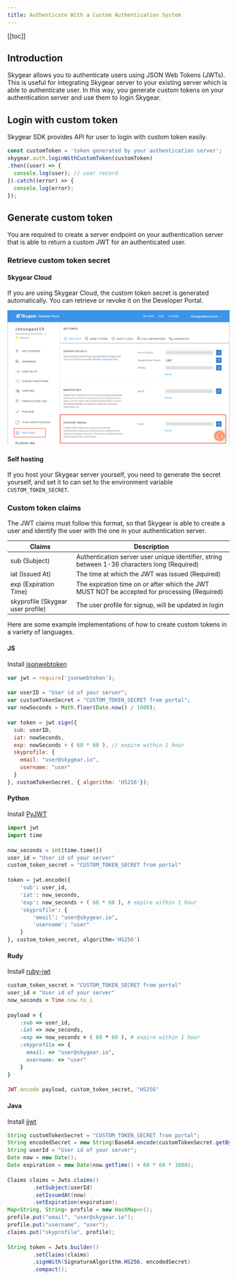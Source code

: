 ```yaml
---
title: Authenticate With a Custom Authentication System
---
```


[[toc]]

## Introduction

Skygear allows you to authenticate users using JSON Web Tokens (JWTs). This is
useful for integrating Skygear server to your existing server which is able to
authenticate user. In this way, you generate custom tokens on your
authentication server and use them to login Skygear.

## Login with custom token

Skygear SDK provides API for user to login with custom token easily.

```js
const customToken = 'token generated by your authentication server';
skygear.auth.loginWithCustomToken(customToken)
.then((user) => {
  console.log(user); // user record
}).catch((error) => {
  console.log(error);
});
```

## Generate custom token

You are required to create a server endpoint on your authentication server
that is able to return a custom JWT for an authenticated user.

### Retrieve custom token secret

#### Skygear Cloud

If you are using Skygear Cloud, the custom token secret is generated
automatically. You can retrieve or revoke it on the Developer Portal.

![Custom Token](/assets/common/custom-token.png)

#### Self hosting

If you host your Skygear server yourself, you need to generate the secret
yourself, and set it to can set to the environment variable
`CUSTOM_TOKEN_SECRET`.

### Custom token claims

The JWT claims must follow this format, so that Skygear is able to create a
user and identify the user with the one in your authentication server.

| Claims                                 | Description |
|----------------------------------------|-------------|
| sub (Subject)                          | Authentication server user unique identifier, string between 1-36 characters long (Required) |
| iat (Issued At)                        | The time at which the JWT was issued (Required) |
| exp (Expiration Time)                  | The expiration time on or after which the JWT MUST NOT be accepted for processing (Required) |
| skyprofile (Skygear user profile) | The user profile for signup, will be updated in login |

Here are some example implementations of how to create custom tokens in a
variety of languages.

#### JS

Install [jsonwebtoken](https://github.com/auth0/node-jsonwebtoken)

```js
var jwt = require('jsonwebtoken');

var userID = "User id of your server";
var customTokenSecret = "CUSTOM_TOKEN_SECRET from portal";
var nowSeconds = Math.floor(Date.now() / 1000);

var token = jwt.sign({
  sub: userID,
  iat: nowSeconds,
  exp: nowSeconds + ( 60 * 60 ), // expire within 1 hour
  skyprofile: {
    email: "user@skygear.io",
    username: "user"
  }
}, customTokenSecret, { algorithm: 'HS256'});
```

#### Python

Install [PyJWT](https://github.com/jpadilla/pyjwt)

```py
import jwt
import time

now_seconds = int(time.time())
user_id = "User id of your server"
custom_token_secret = "CUSTOM_TOKEN_SECRET from portal"

token = jwt.encode({
    'sub': user_id,
    'iat': now_seconds,
    'exp': now_seconds + ( 60 * 60 ), # expire within 1 hour
    'skyprofile': {
        'email': "user@skygear.io",
        'username': "user"
    }
}, custom_token_secret, algorithm='HS256')
```

#### Rudy

Install [ruby-jwt](https://github.com/jwt/ruby-jwt)

```ruby
custom_token_secret = "CUSTOM_TOKEN_SECRET from portal"
user_id = "User id of your server"
now_seconds = Time.now.to_i

payload = {
    :sub => user_id,
    :iat => now_seconds,
    :exp => now_seconds + ( 60 * 60 ), # expire within 1 hour
    :skyprofile => {
      email: => "user@skygear.io",
      username: => "user"
    }
}

JWT.encode payload, custom_token_secret, "HS256"
```

#### Java

Install [jjwt](https://github.com/jwtk/jjwt)

```java
String customTokenSecret = "CUSTOM_TOKEN_SECRET from portal";
String encodedSecret = new String(Base64.encode(customTokenSecret.getBytes(), Base64.DEFAULT));
String userId = "User id of your server";
Date now = new Date();
Date expiration = new Date(now.getTime() + 60 * 60 * 1000);

Claims claims = Jwts.claims()
        .setSubject(userId)
        .setIssuedAt(now)
        .setExpiration(expiration);
Map<String, String> profile = new HashMap<>();
profile.put("email", "user@skygear.io");
profile.put("username", "user");
claims.put("skyprofile", profile);

String token = Jwts.builder()
        .setClaims(claims)
        .signWith(SignatureAlgorithm.HS256, encodedSecret)
        .compact();
```
